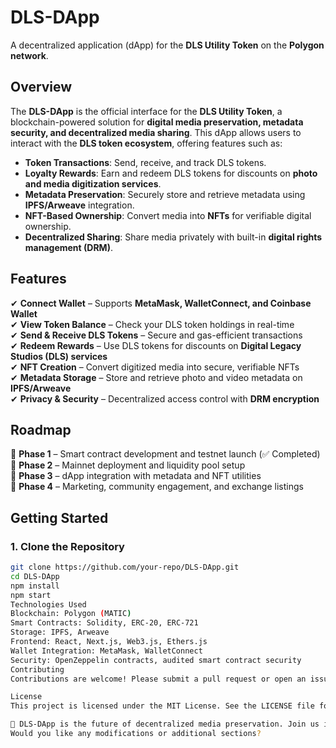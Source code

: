 # DLS-DApp

A decentralized application (dApp) for the **DLS Utility Token** on the **Polygon network**.

## Overview

The **DLS-DApp** is the official interface for the **DLS Utility Token**, a blockchain-powered solution for **digital media preservation, metadata security, and decentralized media sharing**. This dApp allows users to interact with the **DLS token ecosystem**, offering features such as:

- **Token Transactions**: Send, receive, and track DLS tokens.
- **Loyalty Rewards**: Earn and redeem DLS tokens for discounts on **photo and media digitization services**.
- **Metadata Preservation**: Securely store and retrieve metadata using **IPFS/Arweave** integration.
- **NFT-Based Ownership**: Convert media into **NFTs** for verifiable digital ownership.
- **Decentralized Sharing**: Share media privately with built-in **digital rights management (DRM)**.

## Features

✔ **Connect Wallet** – Supports **MetaMask, WalletConnect, and Coinbase Wallet**  
✔ **View Token Balance** – Check your DLS token holdings in real-time  
✔ **Send & Receive DLS Tokens** – Secure and gas-efficient transactions  
✔ **Redeem Rewards** – Use DLS tokens for discounts on **Digital Legacy Studios (DLS) services**  
✔ **NFT Creation** – Convert digitized media into secure, verifiable NFTs  
✔ **Metadata Storage** – Store and retrieve photo and video metadata on **IPFS/Arweave**  
✔ **Privacy & Security** – Decentralized access control with **DRM encryption**  

## Roadmap

🔹 **Phase 1** – Smart contract development and testnet launch (✅ Completed)  
🔹 **Phase 2** – Mainnet deployment and liquidity pool setup  
🔹 **Phase 3** – dApp integration with metadata and NFT utilities  
🔹 **Phase 4** – Marketing, community engagement, and exchange listings  

## Getting Started

### 1. Clone the Repository
```bash
git clone https://github.com/your-repo/DLS-DApp.git
cd DLS-DApp
npm install
npm start
Technologies Used
Blockchain: Polygon (MATIC)
Smart Contracts: Solidity, ERC-20, ERC-721
Storage: IPFS, Arweave
Frontend: React, Next.js, Web3.js, Ethers.js
Wallet Integration: MetaMask, WalletConnect
Security: OpenZeppelin contracts, audited smart contract security
Contributing
Contributions are welcome! Please submit a pull request or open an issue for discussion.

License
This project is licensed under the MIT License. See the LICENSE file for details.

💾 DLS-DApp is the future of decentralized media preservation. Join us in building a secure and transparent way to store, share, and protect digital legacies! 
Would you like any modifications or additional sections?
